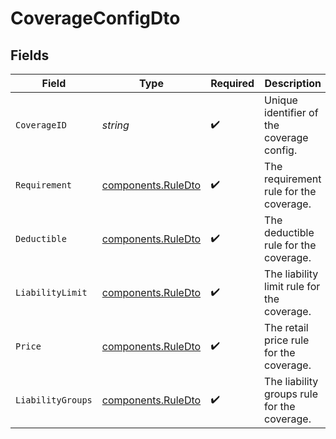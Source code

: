 # CoverageConfigDto


## Fields

| Field                                                    | Type                                                     | Required                                                 | Description                                              |
| -------------------------------------------------------- | -------------------------------------------------------- | -------------------------------------------------------- | -------------------------------------------------------- |
| `CoverageID`                                             | *string*                                                 | :heavy_check_mark:                                       | Unique identifier of the coverage config.                |
| `Requirement`                                            | [components.RuleDto](../../models/components/ruledto.md) | :heavy_check_mark:                                       | The requirement rule for the coverage.                   |
| `Deductible`                                             | [components.RuleDto](../../models/components/ruledto.md) | :heavy_check_mark:                                       | The deductible rule for the coverage.                    |
| `LiabilityLimit`                                         | [components.RuleDto](../../models/components/ruledto.md) | :heavy_check_mark:                                       | The liability limit rule for the coverage.               |
| `Price`                                                  | [components.RuleDto](../../models/components/ruledto.md) | :heavy_check_mark:                                       | The retail price rule for the coverage.                  |
| `LiabilityGroups`                                        | [components.RuleDto](../../models/components/ruledto.md) | :heavy_check_mark:                                       | The liability groups rule for the coverage.              |